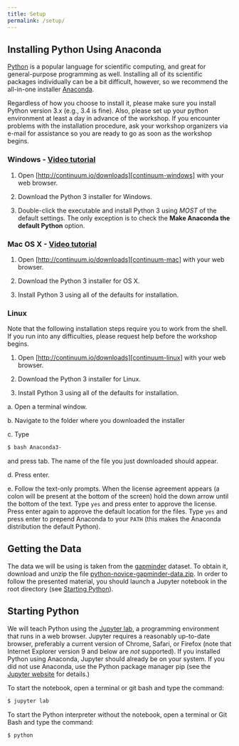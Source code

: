```yaml
---
title: Setup
permalink: /setup/
---
```


## Installing Python Using Anaconda

[Python][python] is a popular language for scientific computing, and great for
general-purpose programming as well. Installing all of its scientific packages
individually can be a bit difficult, however, so we recommend the all-in-one
installer [Anaconda][anaconda].

Regardless of how you choose to install it, please make sure you install Python
version 3.x (e.g., 3.4 is fine). Also, please set up your python environment at
least a day in advance of the workshop.  If you encounter problems with the
installation procedure, ask your workshop organizers via e-mail for assistance so
you are ready to go as soon as the workshop begins.

### Windows - [Video tutorial][video-windows]

1. Open [http://continuum.io/downloads][continuum-windows]
  with your web browser.

2. Download the Python 3 installer for Windows.

3. Double-click the executable and install Python 3 using *MOST* of the
  default settings. The only exception is to check the
  **Make Anaconda the default Python** option.

### Mac OS X - [Video tutorial][video-mac]

1. Open [http://continuum.io/downloads][continuum-mac]
  with your web browser.

2. Download the Python 3 installer for OS X.

3. Install Python 3 using all of the defaults for installation.

### Linux

Note that the following installation steps require you to work from the shell.
If you run into any difficulties, please request help before the workshop begins.

1. Open [http://continuum.io/downloads][continuum-linux] with your web browser.

2. Download the Python 3 installer for Linux.

3. Install Python 3 using all of the defaults for installation.
  
  a.  Open a terminal window.
  
  b.  Navigate to the folder where you downloaded the installer
  
  c.  Type
  
  ```bash
  $ bash Anaconda3-
  ```
  
  and press tab.  The name of the file you just downloaded should appear.
  
  d.  Press enter.
  
  e.  Follow the text-only prompts.  When the license agreement appears (a colon
  will be present at the bottom of the screen) hold the down arrow until the
  bottom of the text. Type `yes` and press enter to approve the license. Press
  enter again to approve the default location for the files. Type `yes` and
  press enter to prepend Anaconda to your `PATH` (this makes the Anaconda
  distribution the default Python).

## Getting the Data

The data we will be using is taken from the [gapminder] dataset.
To obtain it, download and unzip the file
[python-novice-gapminder-data.zip](files/python-novice-gapminder-data.zip).
In order to follow the presented material, you should launch a Jupyter
notebook in the root directory (see [Starting Python](#Starting-Python)).

## Starting Python

We will teach Python using the [Jupyter lab][jupyter], a
programming environment that runs in a web browser. Jupyter requires a reasonably
up-to-date browser, preferably a current version of Chrome, Safari, or Firefox
(note that Internet Explorer version 9 and below are *not* supported). If you
installed Python using Anaconda, Jupyter should already be on your system. If
you did not use Anaconda, use the Python package manager pip
(see the [Jupyter website][jupyter-install] for details.)

To start the notebook, open a terminal or git bash and type the command:

```bash
$ jupyter lab
```

To start the Python interpreter without the notebook, open a terminal
or Git Bash and type the command:

```bash
$ python
```

[python]: https://python.org
[anaconda]: https://www.continuum.io/anaconda
[video-windows]: https://www.youtube.com/watch?v=xxQ0mzZ8UvA
[continuum-windows]: https://continuum.io/downloads#_windows
[video-mac]: https://www.youtube.com/watch?v=TcSAln46u9U
[continuum-mac]: https://continuum.io/downloads#_macosx
[continuum-linux]: https://continuum.io/downloads#_unix
[gapminder]: https://gapminder.org
[jupyter]: https://jupyter.org/
[jupyter-install]: https://jupyter.readthedocs.io/en/latest/install.html#optional-for-experienced-python-developers-installing-jupyter-with-pip



